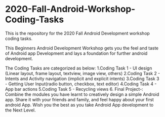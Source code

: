 # 2020-Fall-Android-Workshop-Coding-Tasks
This is the repository for the 2020 Fall Android Development workshop coding tasks.

This Beginners Android Development Workshop gets you the feel and taste of Android app Development 
and lays a foundation for further android development.

The Coding Tasks are categorized as below:
1.Coding Task 1 - UI design (Linear layout, frame layout, textview, image view, others)
2.Coding Task 2 - Intents and Activity navigation (implicit and explicit intents)
3.Coding Task 3 - Getting User Input(radio button, checkbox, text editor)
4.Coding Task 4 - App bar actions
5.Coding Task 5 - Recycling views 
6. Final Project-: Combine the modules you have learnt to creatively design a simple Android app.
Share it with your friends and family, and feel happy about your first android App. 
Wish you the best as you take Android App development to the Next Level.
